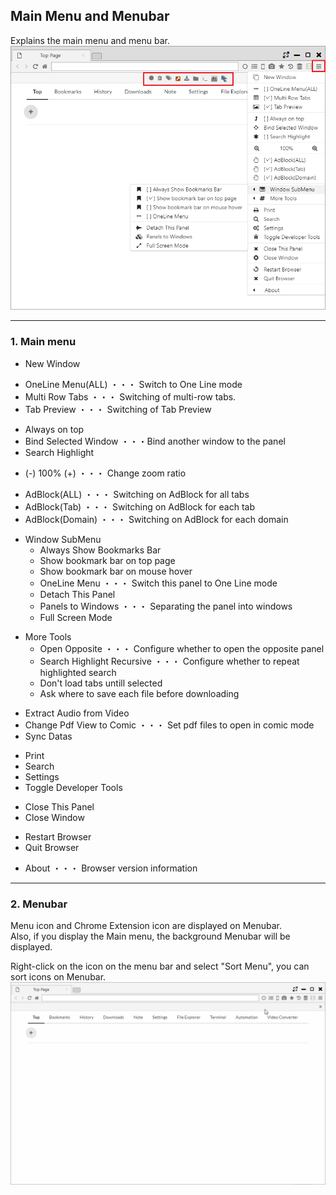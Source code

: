 ## Main Menu and Menubar

Explains the main menu and menu bar. 
![menu-and-bar-main-menu](img/menu-and-bar-main-menu.png)

*********

### 1. Main menu

- New Window
 
<span/>

- OneLine Menu(ALL) ・・・ Switch to One Line mode 
- Multi Row Tabs ・・・ Switching of multi-row tabs.
- Tab Preview ・・・ Switching of Tab Preview
 
<span/>

- Always on top
- Bind Selected Window ・・・Bind another window to the panel
- Search Highlight
 
<span/>

- (-) 100% (+) ・・・ Change zoom ratio
 
<span/>

- AdBlock(ALL) ・・・ Switching on AdBlock for all tabs 
- AdBlock(Tab) ・・・ Switching on AdBlock for each tab 
- AdBlock(Domain) ・・・ Switching on AdBlock for each domain 
 
<span/>

- Window SubMenu
    - Always Show Bookmarks Bar
    - Show bookmark bar on top page
    - Show bookmark bar on mouse hover
    - OneLine Menu ・・・ Switch this panel to One Line mode
    - Detach This Panel
    - Panels to Windows ・・・ Separating the panel into windows 
    - Full Screen Mode
 
<span/>

- More Tools
    - Open Opposite ・・・ Configure whether to open the opposite panel 
    - Search Highlight Recursive ・・・ Configure whether to repeat highlighted search 
    - Don't load tabs untill selected
    - Ask where to save each file before downloading
 
<span/>

- Extract Audio from Video 
- Change Pdf View to Comic ・・・ Set pdf files to open in comic mode
- Sync Datas
 
<span/>

- Print
- Search
- Settings
- Toggle Developer Tools
 
<span/>

- Close This Panel
- Close Window
 
<span/>

- Restart Browser
- Quit Browser

<span/>

- About ・・・ Browser version information

*********

### 2. Menubar

Menu icon and Chrome Extension icon are displayed on Menubar.  
Also, if you display the Main menu, the background Menubar will be displayed.

Right-click on the icon on the menu bar and select "Sort Menu", you can sort icons on Menubar.
![menu-and-bar-sort](img/menu-and-bar-sort.gif)